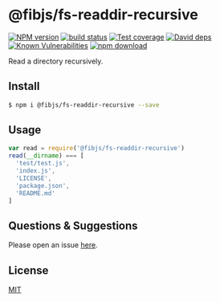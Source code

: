 # @fibjs/fs-readdir-recursive

[![NPM version][npm-image]][npm-url]
[![build status][travis-image]][travis-url]
[![Test coverage][codecov-image]][codecov-url]
[![David deps][david-image]][david-url]
[![Known Vulnerabilities][snyk-image]][snyk-url]
[![npm download][download-image]][download-url]

[npm-image]: https://img.shields.io/npm/v/@fibjs/fs-readdir-recursive.svg?style=flat-square
[npm-url]: https://npmjs.org/package/@fibjs/fs-readdir-recursive
[travis-image]: https://img.shields.io/travis/fibjs-modules/fs-readdir-recursive.svg?style=flat-square
[travis-url]: https://travis-ci.org/fibjs-modules/fs-readdir-recursive
[codecov-image]: https://img.shields.io/codecov/c/github/fibjs-modules/fs-readdir-recursive.svg?style=flat-square
[codecov-url]: https://codecov.io/github/fibjs-modules/fs-readdir-recursive?branch=master
[david-image]: https://img.shields.io/david/fibjs-modules/fs-readdir-recursive.svg?style=flat-square
[david-url]: https://david-dm.org/fibjs-modules/fs-readdir-recursive
[snyk-image]: https://snyk.io/test/npm/@fibjs/fs-readdir-recursive/badge.svg?style=flat-square
[snyk-url]: https://snyk.io/test/npm/@fibjs/fs-readdir-recursive
[download-image]: https://img.shields.io/npm/dm/@fibjs/fs-readdir-recursive.svg?style=flat-square
[download-url]: https://npmjs.org/package/@fibjs/fs-readdir-recursive

Read a directory recursively.

## Install

```bash
$ npm i @fibjs/fs-readdir-recursive --save
```

## Usage

```js
var read = require('@fibjs/fs-readdir-recursive')
read(__dirname) === [
  'test/test.js',
  'index.js',
  'LICENSE',
  'package.json',
  'README.md'
]
```

## Questions & Suggestions

Please open an issue [here](https://github.com/fibjs-modules/fs-readdir-recursive/issues).

## License

[MIT](LICENSE)